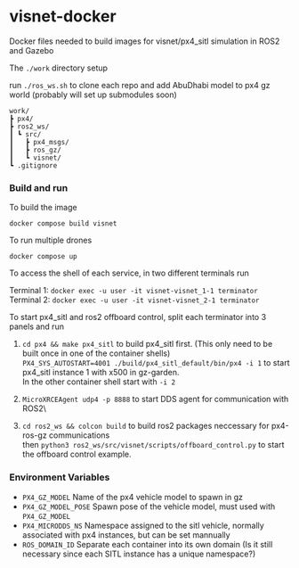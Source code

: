 # visnet-docker
Docker files needed to build images for visnet/px4_sitl simulation in ROS2 and Gazebo

The `./work` directory setup 

run `./ros_ws.sh` to clone each repo and add AbuDhabi model to px4 gz world (probably will set up submodules soon)
```
work/
┣ px4/
┣ ros2_ws/
┃ ┗ src/
┃   ┣ px4_msgs/
┃   ┣ ros_gz/
┃   ┗ visnet/
┗ .gitignore
```

### Build and run
To build the image

`docker compose build visnet`

To run multiple drones

`docker compose up`

To access the shell of each service, in two different terminals run

Terminal 1: `docker exec -u user -it visnet-visnet_1-1 terminator`\
Terminal 2: `docker exec -u user -it visnet-visnet_2-1 terminator`

To start px4_sitl and ros2 offboard control, split each terminator into 3 panels and run

1. `cd px4 && make px4_sitl` to build px4_sitl first. (This only need to be built once in one of the container shells)\
`PX4_SYS_AUTOSTART=4001 ./build/px4_sitl_default/bin/px4 -i 1` to start px4_sitl instance 1 with x500 in gz-garden.\
In the other container shell start with `-i 2` 

2. `MicroXRCEAgent udp4 -p 8888` to start DDS agent for communication with ROS2\

3. `cd ros2_ws && colcon build` to build ros2 packages neccessary for px4-ros-gz communications\
then `python3 ros2_ws/src/visnet/scripts/offboard_control.py` to start the offboard control example.

### Environment Variables
- `PX4_GZ_MODEL` Name of the px4 vehicle model to spawn in gz
- `PX4_GZ_MODEL_POSE` Spawn pose of the vehicle model, must used with `PX4_GZ_MODEL`
- `PX4_MICRODDS_NS` Namespace assigned to the sitl vehicle, normally associated with px4 instances, but can be set mannually
- `ROS_DOMAIN_ID` Separate each container into its own domain (Is it still necessary since each SITL instance has a unique namespace?)
  
